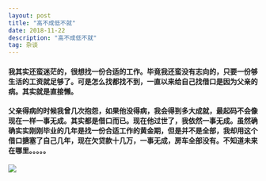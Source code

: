 ```yaml
---
layout: post
title: "高不成低不就"
date: 2018-11-22
description: "高不成低不就"
tag: 杂谈
---
```


#### 我其实还蛮迷茫的，很想找一份合适的工作。毕竟我还蛮没有志向的，只要一份够生活的工资就足够了。可是怎么找都找不到，一直以来给自己找借口是因为父亲的病。其实就是直接懒。

#### 父亲得病的时候我曾几次抱怨，如果他没得病，我会得到多大成就，最起码不会像现在一样一事无成。其实都是借口而已。现在他过世了，我依然一事无成。虽然确确实实刚刚毕业的几年是找一份合适工作的黄金期，但是并不是全部，我却用这个借口搪塞了自己几年，现在欠贷款十几万，一事无成，房车全部没有。不知道未来在哪里。。。。。


![](http://5b0988e595225.cdn.sohucs.com/images/20180627/0798704b797a41f6864020a08829deed.jpeg)
